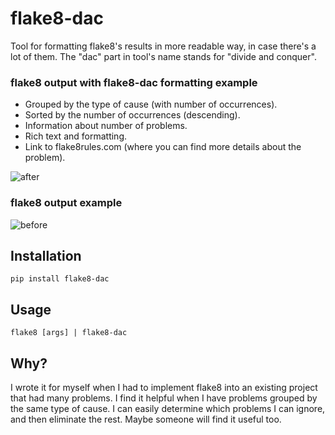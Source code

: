# flake8-dac
Tool for formatting flake8's results in more readable way, in case there's a lot of them.
The "dac" part in tool's name stands for "divide and conquer".

### flake8 output with flake8-dac formatting example

- Grouped by the type of cause (with number of occurrences).
- Sorted by the number of occurrences (descending).
- Information about number of problems.
- Rich text and formatting.
- Link to flake8rules.com (where you can find more details about the problem).

![after](https://user-images.githubusercontent.com/50829834/201550776-119d4d52-7244-4672-9b4e-56d58b7e13aa.png)

### flake8 output example

![before](https://user-images.githubusercontent.com/50829834/201550788-35ccaf54-343d-4b3e-812c-498fd1f82dd4.png)


## Installation

```
pip install flake8-dac
```

## Usage

```
flake8 [args] | flake8-dac
```

## Why?

I wrote it for myself when I had to implement flake8 into an existing project that had many problems. I find it helpful when I have problems grouped by the same type of cause. I can easily determine which problems I can ignore, and then eliminate the rest. Maybe someone will find it useful too.
